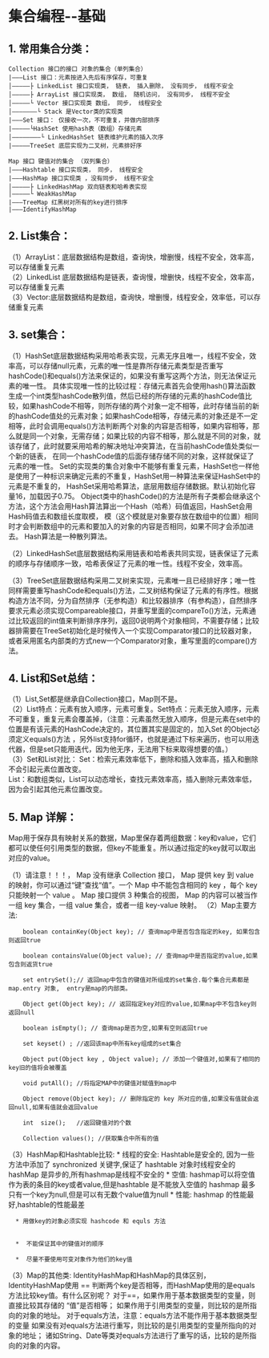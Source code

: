 # 集合编程--基础

## 1. 常用集合分类：
```
Collection 接口的接口 对象的集合（单列集合） 
|———List 接口：元素按进入先后有序保存，可重复 
│—————├ LinkedList 接口实现类， 链表， 插入删除， 没有同步， 线程不安全 
│—————├ ArrayList 接口实现类， 数组， 随机访问， 没有同步， 线程不安全 
│—————└ Vector 接口实现类 数组， 同步， 线程安全 
│———————└ Stack 是Vector类的实现类 
|———Set 接口： 仅接收一次，不可重复，并做内部排序 
|—————└HashSet 使用hash表（数组）存储元素 
│————————└ LinkedHashSet 链表维护元素的插入次序 
|—————TreeSet 底层实现为二叉树，元素排好序

Map 接口 键值对的集合 （双列集合） 
|———Hashtable 接口实现类， 同步， 线程安全 
|———HashMap 接口实现类 ，没有同步， 线程不安全
│—————├ LinkedHashMap 双向链表和哈希表实现 
│—————└ WeakHashMap 
|———TreeMap 红黑树对所有的key进行排序 
|———IdentifyHashMap
```

## 2. List集合：

（1）ArrayList：底层数据结构是数组，查询快，增删慢，线程不安全，效率高，可以存储重复元素   
（2）LinkedList 底层数据结构是链表，查询慢，增删快，线程不安全，效率高，可以存储重复元素   
（3）Vector:底层数据结构是数组，查询快，增删慢，线程安全，效率低，可以存储重复元素 

## 3. set集合：
（1）HashSet底层数据结构采用哈希表实现，元素无序且唯一，线程不安全，效率高，可以存储null元素，元素的唯一性是靠所存储元素类型是否重写hashCode()和equals()方法来保证的，如果没有重写这两个方法，则无法保证元素的唯一性。 
具体实现唯一性的比较过程：存储元素首先会使用hash()算法函数生成一个int类型hashCode散列值，然后已经的所存储的元素的hashCode值比较，如果hashCode不相等，则所存储的两个对象一定不相等，此时存储当前的新的hashCode值处的元素对象；如果hashCode相等，存储元素的对象还是不一定相等，此时会调用equals()方法判断两个对象的内容是否相等，如果内容相等，那么就是同一个对象，无需存储；如果比较的内容不相等，那么就是不同的对象，就该存储了，此时就要采用哈希的解决地址冲突算法，在当前hashCode值处类似一个新的链表， 在同一个hashCode值的后面存储存储不同的对象，这样就保证了元素的唯一性。 
Set的实现类的集合对象中不能够有重复元素，HashSet也一样他是使用了一种标识来确定元素的不重复，HashSet用一种算法来保证HashSet中的元素是不重复的， HashSet采用哈希算法，底层用数组存储数据。默认初始化容量16，加载因子0.75。 
Object类中的hashCode()的方法是所有子类都会继承这个方法，这个方法会用Hash算法算出一个Hash（哈希）码值返回，HashSet会用Hash码值去和数组长度取模， 模（这个模就是对象要存放在数组中的位置）相同时才会判断数组中的元素和要加入的对象的内容是否相同，如果不同才会添加进去。 
Hash算法是一种散列算法。   

（2）LinkedHashSet底层数据结构采用链表和哈希表共同实现，链表保证了元素的顺序与存储顺序一致，哈希表保证了元素的唯一性。线程不安全，效率高。   

（3）TreeSet底层数据结构采用二叉树来实现，元素唯一且已经排好序；唯一性同样需要重写hashCode和equals()方法，二叉树结构保证了元素的有序性。根据构造方法不同，分为自然排序（无参构造）和比较器排序（有参构造），自然排序要求元素必须实现Compareable接口，并重写里面的compareTo()方法，元素通过比较返回的int值来判断排序序列，返回0说明两个对象相同，不需要存储；比较器排需要在TreeSet初始化是时候传入一个实现Comparator接口的比较器对象，或者采用匿名内部类的方式new一个Comparator对象，重写里面的compare()方法。

## 4. List和Set总结：
（1）List,Set都是继承自Collection接口，Map则不是。  
（2）List特点：元素有放入顺序，元素可重复。Set特点：元素无放入顺序，元素不可重复，重复元素会覆盖掉，（注意：元素虽然无放入顺序，但是元素在set中的位置是有该元素的HashCode决定的，其位置其实是固定的，加入Set 的Object必须定义equals()方法 ，另外list支持for循环，也就是通过下标来遍历，也可以用迭代器，但是set只能用迭代，因为他无序，无法用下标来取得想要的值。）  
（3）Set和List对比：
Set：检索元素效率低下，删除和插入效率高，插入和删除不会引起元素位置改变。    
List：和数组类似，List可以动态增长，查找元素效率高，插入删除元素效率低，因为会引起其他元素位置改变。

## 5. Map 详解：
Map用于保存具有映射关系的数据，Map里保存着两组数据：key和value，它们都可以使任何引用类型的数据，但key不能重复。所以通过指定的key就可以取出对应的value。


（1）请注意！！！， Map 没有继承 Collection 接口， Map 提供 key 到 value 的映射，你可以通过“键”查找“值”。一个 Map 中不能包含相同的 key ，每个 key 只能映射一个 value 。 Map 接口提供 3 种集合的视图， Map 的内容可以被当作一组 key 集合，一组 value 集合，或者一组 key-value 映射。
（2）Map主要方法:   
```
    boolean containKey(Object key); // 查询map中是否包含指定的key, 如果包含则返回true

    boolean containsValue(Object value); // 查询map中是否指定的value,如果包含则返货true

    set entrySet();// 返回map中包含的键值对所组成的set集合.每个集合元素都是 map.entry 对象,  entry是map的内部类。

    Object get(Object key); // 返回指定key对应的value,如果map中不包含key则返回null

    boolean isEmpty(); // 查询map是否为空,如果有空则返回true

    set keyset() ; //返回该map中所有key组成的set集合

    Object put(Object key , Object value); // 添加一个键值对,如果有了相同的key旧的值将会被覆盖

    void putAll(); //将指定MAP中的键值对赋值到map中

    Object remove(Object key); // 删除指定的 key 所对应的值,如果没有值就会返回null,如果有值就会返回value

    int  size();   //返回键值对的个数

    Collection values(); //获取集合中所有的值

```
（3）HashMap和Hashtable比较:
      * 线程的安全:
        Hashtable是安全的, 因为一些方法中添加了 synchronized 关键字,保证了 hashtable 对象时线程安全的
        hashMap 是异步的,所有hashmap是线程不安全的
      * 空值:
        hashmap可以将空值作为表的条目的key或者value,但是hashtable 是不能放入空值的
        hashmap 最多只有一个key为null,但是可以有无数个value值为null
      * 性能:
        hashmap 的性能最好,hashtable的性能最差

      * 用做key的对象必须实现 hashcode 和 equls 方法


      *  不能保证其中的键值对的顺序
  
      *  尽量不要使用可变对象作为他们的key值
  

（3）Map的其他类:
        IdentityHashMap和HashMap的具体区别，IdentityHashMap使用 == 判断两个key是否相等，而HashMap使用的是equals方法比较key值。有什么区别呢？ 
对于==，如果作用于基本数据类型的变量，则直接比较其存储的 “值”是否相等； 如果作用于引用类型的变量，则比较的是所指向的对象的地址。 
对于equals方法，注意：equals方法不能作用于基本数据类型的变量 
如果没有对equals方法进行重写，则比较的是引用类型的变量所指向的对象的地址； 
诸如String、Date等类对equals方法进行了重写的话，比较的是所指向的对象的内容。 
